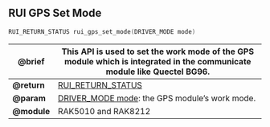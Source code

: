 ## RUI GPS Set Mode

```c
RUI_RETURN_STATUS rui_gps_set_mode(DRIVER_MODE mode)
```

| **@brief**  | This API is used to set the work mode of the GPS module which is integrated in the communicate module like Quectel BG96. |
| ----------- | ------------------------------------------------------------------------------------------------------------------------ |
| **@return** | [RUI_RETURN_STATUS](../#rui-return-status)                                                                               |
| **@param**  | [DRIVER_MODE mode](../#driver-mode): the GPS module’s work mode.                                                         |
| **@module** | RAK5010 and RAK8212                                                                                                      |
